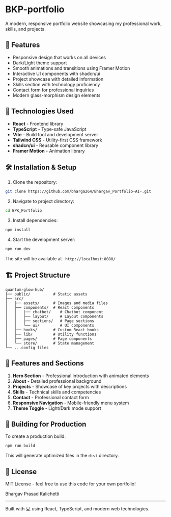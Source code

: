 # BKP-portfolio

A modern, responsive portfolio website showcasing my professional work, skills, and projects.

## 🌟 Features

- Responsive design that works on all devices
- Dark/Light theme support
- Smooth animations and transitions using Framer Motion
- Interactive UI components with shadcn/ui
- Project showcase with detailed information
- Skills section with technology proficiency
- Contact form for professional inquiries
- Modern glass-morphism design elements

## 🚀 Technologies Used

- **React** - Frontend library
- **TypeScript** - Type-safe JavaScript
- **Vite** - Build tool and development server
- **Tailwind CSS** - Utility-first CSS framework
- **shadcn/ui** - Reusable component library
- **Framer Motion** - Animation library

## 🛠️ Installation & Setup

1. Clone the repository:
```bash
git clone https://github.com/bharga264/Bhargav_Portfolio-AI-.git
```

2. Navigate to project directory:
```bash
cd BPK_Portfolio
```

3. Install dependencies:
```bash
npm install
```

4. Start the development server:
```bash
npm run dev
```

The site will be available at ` http://localhost:8080/`

## 🏗️ Project Structure

```
quantum-glow-hub/
├── public/          # Static assets
├── src/
│   ├── assets/      # Images and media files
│   ├── components/  # React components
│   │   ├── chatbot/    # Chatbot component
│   │   ├── layout/     # Layout components
│   │   ├── sections/   # Page sections
│   │   └── ui/         # UI components
│   ├── hooks/       # Custom React hooks
│   ├── lib/         # Utility functions
│   ├── pages/       # Page components
│   └── store/       # State management
└── ...config files
```

## 🎨 Features and Sections

1. **Hero Section** - Professional introduction with animated elements
2. **About** - Detailed professional background
3. **Projects** - Showcase of key projects with descriptions
4. **Skills** - Technical skills and competencies
5. **Contact** - Professional contact form
6. **Responsive Navigation** - Mobile-friendly menu system
7. **Theme Toggle** - Light/Dark mode support

## 🚀 Building for Production

To create a production build:

```bash
npm run build
```

This will generate optimized files in the `dist` directory.

## 📝 License

MIT License - feel free to use this code for your own portfolio!


Bhargav Prasad Kalichetti

---

Built with 💻 using React, TypeScript, and modern web technologies.
